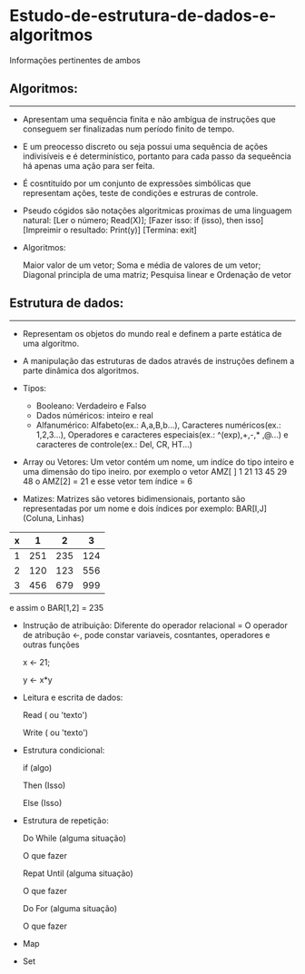 # Estudo-de-estrutura-de-dados-e-algoritmos
Informações pertinentes de ambos 

## Algoritmos: 
---
* Apresentam uma sequência finita e não ambígua de instruções que conseguem ser finalizadas num período finito de tempo.
* E um preocesso discreto ou seja possui uma sequência de ações indivisíveis e é determinístico, portanto para cada passo da sequeência há apenas uma ação para ser feita. 
* É cosntituído por um conjunto de expressões simbólicas que representam ações, teste de condições e estruras de controle.

* Pseudo cógidos são notações algoritmicas proximas de uma linguagem natural: 
[Ler o número; Read(X)]; 
[Fazer isso: if (isso), then isso]
[Impreimir o resultado: Print(y)]
[Termina: exit]

* Algoritmos:

  Maior valor de um vetor;  Soma e média de valores de um vetor; Diagonal principla de uma matriz; Pesquisa linear e Ordenação de vetor 
## Estrutura de dados: 
---

* Representam os objetos do mundo real e definem a parte estática de uma algoritmo.
* A manipulação das estruturas de dados através de instruções definem a parte dinâmica dos algoritmos.
* Tipos:
  * Booleano: Verdadeiro e Falso
  * Dados núméricos: inteiro e real 
  * Alfanumérico: Alfabeto(ex.: A,a,B,b...), Caracteres numéricos(ex.: 1,2,3...), Operadores e caracteres especiais(ex.: ^(exp),+,-,* ,@...) e caracteres de controle(ex.: Del, CR, HT...)
* Array ou Vetores: Um vetor contém um nome, um indíce do tipo inteiro e uma dimensão do tipo ineiro. por exemplo o vetor AMZ[ ] 1 21 13 45 29 48
o AMZ[2] = 21 e esse vetor tem índice = 6 

* Matizes: Matrizes são vetores bidimensionais, portanto são representadas por um nome e dois índices por exemplo: BAR[I,J] (Coluna, Linhas)

x|1|2|3
---|---|---|---|
1|251|235|124
2|120|123|556
3|456|679|999

e assim o BAR[1,2] = 235

* Instrução de atribuição: 
Diferente do operador relacional = 
O operador de atribução <-, pode constar variaveis, cosntantes, operadores e outras funções

  x <- 21; 
  
  y <- x*y 

* Leitura e escrita de dados:

  Read (<nome da variavel> ou 'texto')
  
  Write (<nome da variavel> ou 'texto')
  
* Estrutura condicional:
  
  if (algo)
  
  Then (Isso)
  
  Else (Isso)
  
* Estrutura de repetição:
  
  Do While (alguma situação)
  
  O que fazer
  
  Repat Until (alguma situação)
  
  O que fazer 
  
  Do For (alguma situação)
  
  O que fazer 
  
  
* Map
* Set
  
